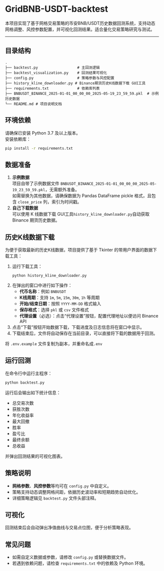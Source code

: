 # GridBNB-USDT-backtest

本项目实现了基于网格交易策略的币安BNB/USDT历史数据回测系统，支持动态网格调整、风控参数配置，并可视化回测结果。适合量化交易策略研究与测试。

---

## 目录结构

```
.
├── backtest.py                  # 主回测逻辑
├── backtest_visualization.py    # 回测结果可视化
├── config.py                    # 策略参数与风控配置
├── history_kline_downloader.py # Binance期货历史K线数据下载 GUI工具
├── requirements.txt             # 依赖库列表
├── BNBUSDT_BINANCE_2025-01-01_00_00_00_2025-05-19_23_59_59.pkl  # 示例历史数据
└── README.md # 项目说明文档
```

## 环境依赖

请确保已安装 Python 3.7 及以上版本。  
安装依赖库：

```bash
pip install -r requirements.txt
```

## 数据准备

1. **示例数据**  
    项目自带了示例数据文件 `BNBUSDT_BINANCE_2025-01-01_00_00_00_2025-05-19_23_59_59.pkl`，无需额外准备。  
    如需替换为其他数据，请确保数据为 Pandas DataFrame pickle 格式，且包含 `close_price` 列，索引为时间戳。
2. **自己下载数据**  
    可以使用 K 线数据下载 GUI工具`history_kline_downloader.py`自动获取 Binance 期货历史数据。

## 历史K线数据下载

为便于获取最新的历史K线数据，项目提供了基于 Tkinter 的带用户界面的数据下载工具：
   
1. 运行下载工具：
   ```
   python history_kline_downloader.py
   ```
2. 在弹出的窗口中进行如下操作：
   - **代币名称**：例如 `BNBUSDT`  
   - **K线周期**：支持 `1m`, `5m`, `15m`, `30m`, `1h` 等周期  
   - **开始/结束日期**：按照 `YYYY-MM-DD` 格式输入  
   - **保存格式**：选择 `pkl` 或 `csv` 文件格式  
   - **代理设置**（必选）：点击“代理设置”按钮，配置代理地址以便访问 Binance API
3. 点击“下载”按钮开始数据下载，下载进度及日志信息将在窗口中显示。  
4. 下载结束后，文件将自动保存在当前目录，可以直接将下载的数据用于回测。


将 `.env.example` 文件复制为副本，并重命名成`.env`

## 运行回测

在命令行中运行主程序：

```bash
python backtest.py
```

运行后会输出如下统计信息：

- 总交易次数
- 获胜次数
- 年化收益率
- 最大回撤
- 胜率
- 盈亏比
- 最终余额
- 总收益

并弹出回测结果的可视化图表。

## 策略说明

- **网格参数**、**风控参数**等均可在 `config.py` 中自定义。
- 策略支持动态调整网格间距，依据历史波动率和短期趋势自动优化。
- 详细策略逻辑见 `backtest.py` 文件头部注释。

## 可视化

回测结束后会自动弹出净值曲线与交易点位图，便于分析策略表现。

## 常见问题

- 如需自定义数据或参数，请修改 `config.py` 或替换数据文件。
- 若遇到依赖问题，请检查 `requirements.txt` 中的依赖及 Python 环境。

